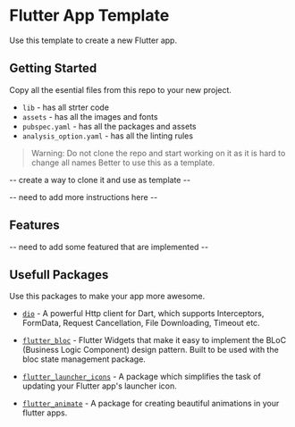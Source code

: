 # Flutter App Template

Use this template to create a new Flutter app.

## Getting Started

Copy all the esential files from this repo to your new project.
- `lib`  - has all strter code
- `assets` - has all the images and fonts
- `pubspec.yaml` - has all the packages and assets
- `analysis_option.yaml` - has all the linting rules


> Warning: Do not clone the repo and start working on it as it is hard to change all names Better to use this as a template.


-- create a way to clone it and use as template --

-- need to add more instructions here --

## Features

-- need to add some featured that are implemented --

## Usefull Packages

Use this packages to make your app more awesome. 

- [`dio`](https://pub.dev/packages/dio) - A powerful Http client for Dart, which supports Interceptors, FormData, Request Cancellation, File Downloading, Timeout etc.

- [`flutter_bloc`](https://pub.dev/packages/flutter_bloc) - Flutter Widgets that make it easy to implement the BLoC (Business Logic Component) design pattern. Built to be used with the bloc state management package.

- [`flutter_launcher_icons`](https://pub.dev/packages/flutter_launcher_icons) - A package which simplifies the task of updating your Flutter app's launcher icon.

- [`flutter_animate`](https://pub.dev/packages/flutter_animate) - A package for creating beautiful animations in your flutter apps.